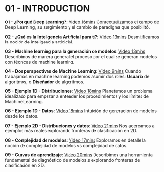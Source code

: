 # 01 - INTRODUCTION


**01 - ¿Por qué Deep Learning?**: [Video 16mins](https://youtu.be/Qp6zCMzkreo) Contextualizamos el campo de Deep Learning, su surgimiento y el cambio de paradigma que posibilitó.

**02 - ¿Qué es la Inteligencia Artificial para ti?**: [Video 13mins](https://youtu.be/fu6KApt3Oyo) Desmitificamos la noción de inteligencia articicial.

**03 - Machine learning para la generación de modelos**: [Video 13mins](https://youtu.be/7iKG8XR0T_U) Describimos de manera general el proceso por el cual se generan modelos con técnicas de machine learning.

**04 - Dos perspectivas de Machine Learning**: [Video 9mins](https://youtu.be/_t22q2cGEI8) Cuando trabajamos en machine learning podemos asumir dos roles: **Usuario** de algoritmos, o **Diseñador** de algoritmos.

**05 - Ejemplo 1D - Distribuciones**: [Video 18mins](https://youtu.be/P62rGTiiCMY) Planetamos un problema idealizado para empezar a entender los procedimientos y los límites de Machine Learning.

**06 - Ejemplo 1D - Datos**: [Video 18mins](https://youtu.be/aGwd3U34CY0) Intuición de generación de modelos desde los datos.

**07 - Ejemplo 2D - Distribuciones y datos**: [Video 21mins](https://youtu.be/WC0VdCXBKn0) Nos acercamos a ejemplos más reales explorando fronteras de clasificación en 2D.

**08 - Complejidad de modelos**: [Video 17mins](https://youtu.be/NAaSDGwCMaI) Exploramos en detalle la noción de complejidad de modelos vs complejidad de datos.

**09 - Curvas de aprendizaje**: [Video 20mins](https://youtu.be/Sfn9HKsUt2A) Describimos una herramienta fundamental de diagnóstico de modelos.s explorando fronteras de clasificación en 2D.





